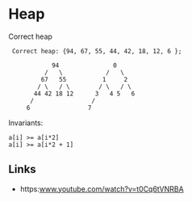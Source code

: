 # Heap

Correct heap
```
 Correct heap: {94, 67, 55, 44, 42, 18, 12, 6 };
    
            94               0
          /   \            /   \
         67   55          1     2
        / \   / \        / \   / \
       44 42 18 12      3   4 5   6
      /                /
     6                7
```

Invariants:
```
a[i] >= a[i*2]
a[i] >= a[i*2 + 1]
```


## Links 

* https:www.youtube.com/watch?v=t0Cq6tVNRBA